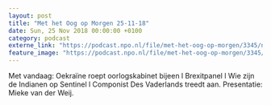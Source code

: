 ```yaml
---
layout: post
title: "Met het Oog op Morgen 25-11-18"
date: Sun, 25 Nov 2018 00:00:00 +0100
category: podcast
externe_link: "https://podcast.npo.nl/file/met-het-oog-op-morgen/3345/nporadio1_met-het-oog-op-morgen_20181125_met-het-oog-op-morgen-25-11-18.mp3"
feature_image: "https://podcast.npo.nl/file/met-het-oog-op-morgen/3345/nporadio1_met-het-oog-op-morgen_20181125_met-het-oog-op-morgen-25-11-18.mp3"
---
```


Met vandaag: Oekraïne roept oorlogskabinet bijeen l Brexitpanel l Wie zijn de Indianen op Sentinel l Componist Des Vaderlands treedt aan. Presentatie: Mieke van der Weij.
